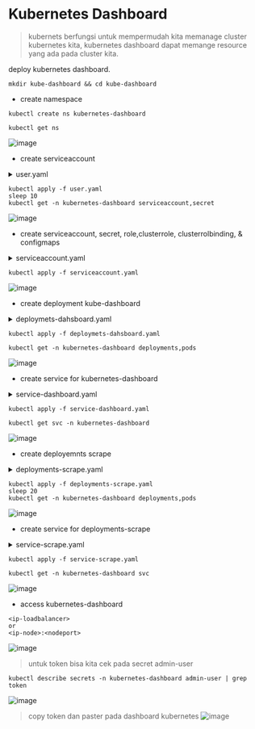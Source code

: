 # Kubernetes Dashboard
> kubernets berfungsi untuk mempermudah kita memanage cluster kubernetes kita, kubernetes dashboard dapat memange resource yang ada pada cluster kita.

deploy kubernetes dashboard.

```
mkdir kube-dashboard && cd kube-dashboard
```

- create namespace
```
kubectl create ns kubernetes-dashboard
```

```
kubectl get ns
```
![image](https://github.com/galihtw04/setup-kubernetes/assets/96242740/69ce652a-eda7-41ad-ae15-dc8d179604b2)

- create serviceaccount
<details><summary>user.yaml</summary>

```
cat << 'EOF' > user.yaml
apiVersion: v1
kind: ServiceAccount
metadata:
 name: admin
 namespace: kubernetes-dashboard
---
apiVersion: rbac.authorization.k8s.io/v1
kind: ClusterRoleBinding
metadata:
 name: admin-user
roleRef:
 apiGroup: rbac.authorization.k8s.io
 kind: ClusterRole
 name: cluster-admin
subjects:
- kind: ServiceAccount
  name: admin
  namespace: kubernetes-dashboard
---
apiVersion: v1
kind: Secret
metadata:
  name: admin-user
  namespace: kubernetes-dashboard
  annotations:
    kubernetes.io/service-account.name: admin
type: kubernetes.io/service-account-token
EOF
```
</details>

```
kubectl apply -f user.yaml
sleep 10
kubectl get -n kubernetes-dashboard serviceaccount,secret
```
![image](https://github.com/galihtw04/setup-kubernetes/assets/96242740/afa38a82-2f44-430a-b592-c536695178af)

- create serviceaccount, secret, role,clusterrole, clusterrolbinding, & configmaps

<details><summary>serviceaccount.yaml</summary>

```
cat << 'EOF' > serviceaccount.yaml
apiVersion: v1
kind: ServiceAccount
metadata:
  labels:
    k8s-app: kubernetes-dashboard
  name: kubernetes-dashboard
  namespace: kubernetes-dashboard

---

apiVersion: v1
kind: Secret
metadata:
  labels:
    k8s-app: kubernetes-dashboard
  name: kubernetes-dashboard-certs
  namespace: kubernetes-dashboard
type: Opaque

---

apiVersion: v1
kind: Secret
metadata:
  labels:
    k8s-app: kubernetes-dashboard
  name: kubernetes-dashboard-csrf
  namespace: kubernetes-dashboard
type: Opaque
data:
  csrf: ""

---

apiVersion: v1
kind: Secret
metadata:
  labels:
    k8s-app: kubernetes-dashboard
  name: kubernetes-dashboard-key-holder
  namespace: kubernetes-dashboard
type: Opaque

---

kind: ConfigMap
apiVersion: v1
metadata:
  labels:
    k8s-app: kubernetes-dashboard
  name: kubernetes-dashboard-settings
  namespace: kubernetes-dashboard

---

kind: Role
apiVersion: rbac.authorization.k8s.io/v1
metadata:
  labels:
    k8s-app: kubernetes-dashboard
  name: kubernetes-dashboard
  namespace: kubernetes-dashboard
rules:
  # Allow Dashboard to get, update and delete Dashboard exclusive secrets.
  - apiGroups: [""]
    resources: ["secrets"]
    resourceNames: ["kubernetes-dashboard-key-holder", "kubernetes-dashboard-certs", "kubernetes-dashboard-csrf"]
    verbs: ["get", "update", "delete"]
    # Allow Dashboard to get and update 'kubernetes-dashboard-settings' config map.
  - apiGroups: [""]
    resources: ["configmaps"]
    resourceNames: ["kubernetes-dashboard-settings"]
    verbs: ["get", "update"]
    # Allow Dashboard to get metrics.
  - apiGroups: [""]
    resources: ["services"]
    resourceNames: ["heapster", "dashboard-metrics-scraper"]
    verbs: ["proxy"]
  - apiGroups: [""]
    resources: ["services/proxy"]
    resourceNames: ["heapster", "http:heapster:", "https:heapster:", "dashboard-metrics-scraper", "http:dashboard-metrics-scraper"]
    verbs: ["get"]

---

kind: ClusterRole
apiVersion: rbac.authorization.k8s.io/v1
metadata:
  labels:
    k8s-app: kubernetes-dashboard
  name: kubernetes-dashboard
rules:
  # Allow Metrics Scraper to get metrics from the Metrics server
  - apiGroups: ["metrics.k8s.io"]
    resources: ["pods", "nodes"]
    verbs: ["get", "list", "watch"]

---

apiVersion: rbac.authorization.k8s.io/v1
kind: RoleBinding
metadata:
  labels:
    k8s-app: kubernetes-dashboard
  name: kubernetes-dashboard
  namespace: kubernetes-dashboard
roleRef:
  apiGroup: rbac.authorization.k8s.io
  kind: Role
  name: kubernetes-dashboard
subjects:
  - kind: ServiceAccount
    name: kubernetes-dashboard
    namespace: kubernetes-dashboard

---

apiVersion: rbac.authorization.k8s.io/v1
kind: ClusterRoleBinding
metadata:
  name: kubernetes-dashboard
roleRef:
  apiGroup: rbac.authorization.k8s.io
  kind: ClusterRole
  name: kubernetes-dashboard
subjects:
  - kind: ServiceAccount
    name: kubernetes-dashboard
    namespace: kubernetes-dashboard
EOF
```
</details>

```
kubectl apply -f serviceaccount.yaml
```
![image](https://github.com/galihtw04/setup-kubernetes/assets/96242740/d90cfcc2-a910-48a8-9919-f3564a55bd42)


- create deployment kube-dashboard

<details><summary>deploymets-dahsboard.yaml</summary>

```
cat << 'EOF' > deploymets-dahsboard.yaml
kind: Deployment
apiVersion: apps/v1
metadata:
  labels:
    k8s-app: kubernetes-dashboard
  name: kubernetes-dashboard
  namespace: kubernetes-dashboard
spec:
  replicas: 1
  revisionHistoryLimit: 10
  selector:
    matchLabels:
      k8s-app: kubernetes-dashboard
  template:
    metadata:
      labels:
        k8s-app: kubernetes-dashboard
    spec:
      securityContext:
        seccompProfile:
          type: RuntimeDefault
      containers:
        - name: kubernetes-dashboard
          image: kubernetesui/dashboard:v2.7.0
          imagePullPolicy: Always
          ports:
            - containerPort: 8443
              protocol: TCP
          args:
            - --auto-generate-certificates
            - --namespace=kubernetes-dashboard
            # Uncomment the following line to manually specify Kubernetes API server Host
            # If not specified, Dashboard will attempt to auto discover the API server and connect
            # to it. Uncomment only if the default does not work.
            # - --apiserver-host=http://my-address:port
          volumeMounts:
            - name: kubernetes-dashboard-certs
              mountPath: /certs
              # Create on-disk volume to store exec logs
            - mountPath: /tmp
              name: tmp-volume
          livenessProbe:
            httpGet:
              scheme: HTTPS
              path: /
              port: 8443
            initialDelaySeconds: 30
            timeoutSeconds: 30
          securityContext:
            allowPrivilegeEscalation: false
            readOnlyRootFilesystem: true
            runAsUser: 1001
            runAsGroup: 2001
      volumes:
        - name: kubernetes-dashboard-certs
          secret:
            secretName: kubernetes-dashboard-certs
        - name: tmp-volume
          emptyDir: {}
      serviceAccountName: kubernetes-dashboard
      nodeSelector:
        "kubernetes.io/os": linux
      # Comment the following tolerations if Dashboard must not be deployed on master
      tolerations:
        - key: node-role.kubernetes.io/master
          effect: NoSchedule
EOF
```
</details>

```
kubectl apply -f deploymets-dahsboard.yaml
```

```
kubectl get -n kubernetes-dashboard deployments,pods
```
![image](https://github.com/galihtw04/setup-kubernetes/assets/96242740/0613c86b-421b-4352-9705-db491b4a77f6)

- create service for kubernetes-dashboard
<details><summary>service-dashboard.yaml</summary>

```
cat << 'EOF' > service-dashboard.yaml
apiVersion: v1
kind: Service
metadata:
  labels:
    k8s-app: kubernetes-dashboard
  name: kubernetes-dashboard
  namespace: kubernetes-dashboard
spec:
  type: LoadBalancer
  ports:
    - port: 443
      targetPort: 8443
      nodePort: 32100
  selector:
    k8s-app: kubernetes-dashboard
EOF
```
</details>

```
kubectl apply -f service-dashboard.yaml
```

```
kubectl get svc -n kubernetes-dashboard
```
![image](https://github.com/galihtw04/setup-kubernetes/assets/96242740/d5323353-c70e-4c54-8909-fd169ed33a77)

- create deployemnts scrape
<details><summary>deployments-scrape.yaml</summary>

```
cat << 'EOF' > deployments-scrape.yaml
kind: Deployment
apiVersion: apps/v1
metadata:
  labels:
    k8s-app: dashboard-metrics-scraper
  name: dashboard-metrics-scraper
  namespace: kubernetes-dashboard
spec:
  replicas: 1
  revisionHistoryLimit: 10
  selector:
    matchLabels:
      k8s-app: dashboard-metrics-scraper
  template:
    metadata:
      labels:
        k8s-app: dashboard-metrics-scraper
    spec:
      securityContext:
        seccompProfile:
          type: RuntimeDefault
      containers:
        - name: dashboard-metrics-scraper
          image: kubernetesui/metrics-scraper:v1.0.8
          ports:
            - containerPort: 8000
              protocol: TCP
          livenessProbe:
            httpGet:
              scheme: HTTP
              path: /
              port: 8000
            initialDelaySeconds: 30
            timeoutSeconds: 30
          volumeMounts:
          - mountPath: /tmp
            name: tmp-volume
          securityContext:
            allowPrivilegeEscalation: false
            readOnlyRootFilesystem: true
            runAsUser: 1001
            runAsGroup: 2001
      serviceAccountName: kubernetes-dashboard
      nodeSelector:
        "kubernetes.io/os": linux
      # Comment the following tolerations if Dashboard must not be deployed on master
      tolerations:
        - key: node-role.kubernetes.io/master
          effect: NoSchedule
      volumes:
        - name: tmp-volume
          emptyDir: {}
EOF
```
</details>

```
kubectl apply -f deployments-scrape.yaml
sleep 20
kubectl get -n kubernetes-dashboard deployments,pods
```
![image](https://github.com/galihtw04/setup-kubernetes/assets/96242740/fc154322-3b79-439b-ad5a-6cd3beed934f)

- create service for deployments-scrape
<details><summary>service-scrape.yaml</summary>

```
cat << 'EOF' > service-scrape.yaml
kind: Service
apiVersion: v1
metadata:
  labels:
    k8s-app: dashboard-metrics-scraper
  name: dashboard-metrics-scraper
  namespace: kubernetes-dashboard
spec:
  ports:
    - port: 8000
      targetPort: 8000
  selector:
    k8s-app: dashboard-metrics-scraper
EOF
```
</details>

```
kubectl apply -f service-scrape.yaml
```

```
kubectl get -n kubernetes-dashboard svc
```
![image](https://github.com/galihtw04/setup-kubernetes/assets/96242740/110b3991-3b82-4d3d-8bf2-8e2c244db2fd)

- access kubernetes-dashboard

```
<ip-loadbalancer>
or
<ip-node>:<nodeport>
```
![image](https://github.com/galihtw04/setup-kubernetes/assets/96242740/df8e0f9e-55ee-453c-858f-772b62491249)
> untuk token bisa kita cek pada secret admin-user

```
kubectl describe secrets -n kubernetes-dashboard admin-user | grep token
```
![image](https://github.com/galihtw04/setup-kubernetes/assets/96242740/4f8e8a02-2059-4440-8e3e-69e1a8759825)
> copy token dan paster pada dashboard kubernetes
![image](https://github.com/galihtw04/setup-kubernetes/assets/96242740/85ff89cc-ea6d-4164-8f38-4b4f17e34039)


